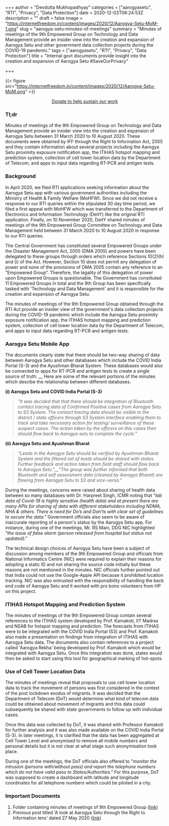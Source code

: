 +++
author = "Devdutta Mukhopadhyay"
categories = ["aarogyasetu", "RTI", "Privacy", "Data Protection"]
date = 2020-12-03T06:24:53Z
description = ""
draft = false
image = "https://internetfreedom.in/content/images/2020/12/Aarogya-Setu-MoM-1.png"
slug = "aarogya-setu-minutes-of-meetings"
summary = "Minutes of meetings of the 9th Empowered Group on Technology and Data Management provide an insider view into the creation and expansion of Aarogya Setu and other government data collection projects during the COVID-19 pandemic."
tags = ["aarogyasetu", "RTI", "Privacy", "Data Protection"]
title = "Internal govt documents provide insight into the creation and expansion of Aarogya Setu #SaveOurPrivacy"

+++


{{< figure src="https://internetfreedom.in/content/images/2020/12/Aarogya-Setu-MoM.png" >}}

<div style="text-align:center;">
    <a href="https://internetfreedom.in/donate/" class="button">Donate to help sustain our work</a>
</div>

### Tl;dr

Minutes of meetings of the 9th Empowered Group on Technology and Data Management provide an insider view into the creation and expansion of Aarogya Setu  between 31 March 2020 to 10 August 2020. These documents were obtained by IFF through the Right to Information Act, 2005 and they contain information about several projects including the Aarogya Setu proximity exposure notification app, the ITIHAS hotspot mapping and prediction system, collection of cell tower location data by the Department of Telecom, and apps to input data regarding RT-PCR and antigen tests.

### Background

In April 2020, we filed RTI applications seeking information about the Aarogya Setu app with various government authorities including the Ministry of Health & Family Welfare (MoHFW). Since we did not receive a response to our RTI queries within the stipulated 30 day time period, we filed a first appeal with MoHFW which was transferred to the Department of Electronics and Information Technology (DeitY) like the original RTI application. Finally, on 10 November 2020, DeitY shared minutes of meetings of the 9th Empowered Group Committee on Technology and Data Management held between 31 March 2020 to 10 August 2020 in response to our RTI queries.

The Central Government has constituted several Empowered Groups under the Disaster Management Act, 2005 (DMA 2005) and powers have been delegated to these groups through orders which reference Sections 10(2)(h) and (i) of the Act. However, Section 10 does not permit any delegation of power and none of the provisions of DMA 2005 contain any reference to an “Empowered Group”. Therefore, the legality of this delegation of power upon Empowered Groups is questionable. The Government has constituted 11 Empowered Groups in total and the 9th Group has been specifically tasked with 'Technology and Data Management' and it is responsible for the creation and expansion of Aarogya Setu.

The minutes of meetings of the 9th Empowered Group obtained through the RTI Act provide an insider view of the government's data collection projects during the COVID-19 pandemic which include the Aarogya Setu proximity exposure notification app, the ITIHAS hotspot mapping and prediction system, collection of cell tower location data by the Department of Telecom, and apps to input data regarding RT-PCR and antigen tests.

### Aarogya Setu Mobile App

The documents clearly state that there should be two-way sharing of data between Aarogya Setu and other databases which include the COVID India Portal (S-3) and the Ayushman Bharat System. These databases would also be connected to apps for RT-PCR and antigen tests to create a single source of truth. __ Here are some of the relevant portions of the minutes which descibe the relationship between different databases.

**(i) Aarogya Setu and COVID India Portal (S-3)**

> _"It was decided that that there should be integration of Bluetooth contact tracing data of Confirmed Positive cases from Aarogya Setu to S3 System. The contact tracing data should be visible to the district / state officers through S3 System interface enabling them to track and take necessary action for testing/ surveillance of these suspect cases. The action taken by the officers on this cases then should flow back to Aarogya setu to complete the cycle."_

**(ii) Aarogya Setu and Ayushman Bharat**

> _"Leads in the Aarogya Setu should be verified by Ayushman Bharat System and the filtered set of leads should be shared with states. Further feedback and action taken from field staff should flow back to Aarogya Setu."__"The group was further informed that both Bluetooth and self assessment data (cleaned by Aarogya Bharat) are flowing from Aarogya Setu to S3 and vice-versa."_

During the meetings, concerns were raised about sharing of health data between so many databases with Dr. Harpreet Singh, ICMR noting that _"lab data of Covid-19 is highly sensitive (health data) and at present there are many APIs for sharing of data with different stakeholders including NDMA, NHA & others. There is need for Do’s and Don’ts with clear set of guidelines to secure the data."_ Government officials also seem to be aware of inaccurate reporting of a person's status by the Aarogya Setu app. For instance, during one of the meetings, Mr. RS Mani, DDG NIC highlighted _"the issue of false alarm (person released from hospital but status not updated)."_

The technical design choices of Aarogya Setu have been a subject of discussion among members of the 9th Empowered Group and officials from National Informatics Centre (NIC) were required to explain their reasons for adopting a static ID and not sharing the source code initially but these reasons are not mentioned in the minutes. NIC officials further pointed out that India could not use the Google-Apple API because it prohibited location tracking. NIC was also entrusted with the responsibility of handling the back end code of Aarogya Setu and it worked with pro bono volunteers from HP on this project.

### ITIHAS Hotspot Mapping and Prediction System

The minutes of meetings of the 9th Empowered Group contain several references to the ITIHAS system developed by Prof. Kamakoti, IIT Madras and NSAB for hotspot mapping and prediction. The forecasts from ITIHAS were to be integrated with the COVID India Portal (S3) and Prof. Kamakoti also made a presentation on findings from integration of ITIHAS with Aarogya Setu data. The documents also contain references to a project called 'Aarogya Rekha' being developed by Prof. Kamakoti which would be integrated with Aarogya Setu. Once this integration was done, states would then be asked to start using this tool for geographical marking of hot-spots.

### Use of Cell Tower Location Data

The minutes of meetings reveal that proposals to use cell tower location data to track the movement of persons was first considered in the context of the post lockdown exodus of migrants. It was decided that the Department of Telecom (DoT) would determine what kind of telecom data could be obtained about movement of migrants and this data could subsequently be shared with state governments to follow up with individual cases.

Once this data was collected by DoT, it was shared with Professor Kamakoti for further analysis and it was also made available on the COVID India Portal (S-3). In later meetings, it is clarified that the data has been aggregated at Cell Tower Level and anonymised to remove all mobile numbers and personal details but it is not clear at what stage such anonymisation took place.

During one of the meetings, the DoT officials also offered to _"monitor the intrusion (persons with/without pass) and report the telephone numbers which do not have valid pass to States/Authorities."_ For this purpose, DoT was supposed to create a dashboard with latitude and longitude coordinates for all telephone numbers which could be piloted in a city.

### Important Documents

1. Folder containing minutes of meetings of 9th Empowered Group ([link](https://drive.google.com/drive/folders/1fF-UmjWa0Sr_lLx9gkYsqZJID6C91hOM?usp=sharing))
2. Previous post titled 'A look at Aarogya Setu through the Right to Information lens' dated 27 May 2020 ([link](https://internetfreedom.in/aarogya-setu-through-the-right-to-information-lens/))







